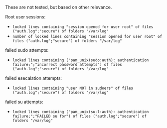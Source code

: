 These are not tested, but based on other relevance.

Root user sessions:
- `locked lines containing "session opened for user root" of files ("auth.log";"secure") of folders "/var/log"`
- `number of locked lines containing "session opened for user root" of files ("auth.log";"secure") of folders "/var/log"`

failed sudo attempts:

- `locked lines containing ("pam_unix(sudo:auth): authentication failure;";"incorrect password attempts") of files ("auth.log";"secure") of folders "/var/log"`

failed esecalation attempts:

- `locked lines containing "user NOT in sudoers" of files ("auth.log";"secure") of folders "/var/log"`

failed su attempts:

- `locked lines containing ("pam_unix(su-l:auth): authentication failure;";"FAILED su for") of files ("auth.log";"secure") of folders "/var/log"`
